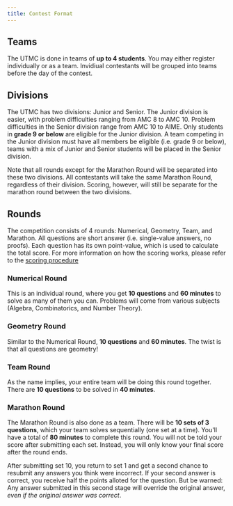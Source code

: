 ```yaml
---
title: Contest Format
---
```


## Teams
The UTMC is done in teams of **up to 4 students**. You may either register individually or
as a team. Invidiual contestants will be grouped into teams before the day of the contest.

## Divisions
The UTMC has two divisions: Junior and Senior. The Junior division is easier, with problem
difficulties ranging from AMC 8 to AMC 10. Problem difficulties in the Senior division range
from AMC 10 to AIME. Only students in **grade 9 or below** are eligible for the Junior division.
A team competing in the Junior division must have all members be eligible
(i.e. grade 9 or below), teams with a mix of Junior and Senior students will be placed in the
Senior division.

Note that all rounds except for the Marathon Round will be separated into these two
divisions. All contestants will take the same Marathon Round, regardless of their division.
Scoring, however, will still be separate for the marathon round between the two divisions.

## Rounds
The competition consists of 4 rounds: Numerical, Geometry, Team, and Marathon. All questions
are short answer (i.e. single-value answers, no proofs). Each question has its own point-value,
which is used to calculate the total score. For more information on how the scoring works,
please refer to the [scoring procedure](/files/UTMC_Scoring_Guidelines.pdf)

### Numerical Round
This is an individual round, where you get **10 questions** and **60 minutes** to solve as many
of them you can. Problems will come from various subjects (Algebra, Combinatorics, and
Number Theory).

### Geometry Round
Similar to the Numerical Round, **10 questions** and **60 minutes**. The twist is that all
questions are geometry!

### Team Round
As the name implies, your entire team will be doing this round together. There are
**10 questions** to be solved in **40 minutes**.

### Marathon Round
The Marathon Round is also done as a team. There will be **10 sets of 3 questions**, which
your team solves sequentially (one set at a time). You'll have a total of **80 minutes** to
complete this round. You will not be told your score after submitting each set. Instead, you
will only know your final score after the round ends.

After submitting set 10, you return to set 1 and get a second chance to resubmit any answers you 
think were incorrect. If your second answer is correct, you receive half the points alloted for
the question. But be warned: Any answer submitted in this second stage will override the
original answer, *even if the original answer was correct*.
